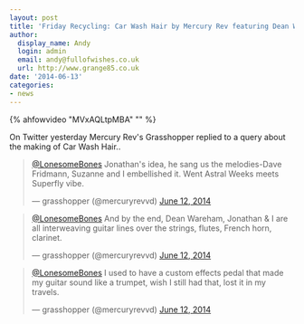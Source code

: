```yaml
---
layout: post
title: 'Friday Recycling: Car Wash Hair by Mercury Rev featuring Dean Wareham'
author:
  display_name: Andy
  login: admin
  email: andy@fullofwishes.co.uk
  url: http://www.grange85.co.uk
date: '2014-06-13'
categories:
- news
---
```


{% ahfowvideo "MVxAQLtpMBA" "" %}


On Twitter yesterday Mercury Rev's Grasshopper replied to a query about the making of Car Wash Hair..

<blockquote class="twitter-tweet" lang="en-gb"><p><a href="https://twitter.com/LonesomeBones">@LonesomeBones</a> Jonathan&#39;s idea, he sang us the melodies-Dave Fridmann, Suzanne and I embellished it. Went Astral Weeks meets Superfly vibe.</p>
<p>&mdash; grasshopper (@mercuryrevvd) <a href="https://twitter.com/mercuryrevvd/statuses/477076929032761344">June 12, 2014</a></p></blockquote>

<blockquote class="twitter-tweet" data-conversation="none" lang="en-gb"><p><a href="https://twitter.com/LonesomeBones">@LonesomeBones</a> And by the end, Dean Wareham, Jonathan & I are all interweaving guitar lines over the strings, flutes, French horn, clarinet.</p>
<p>&mdash; grasshopper (@mercuryrevvd) <a href="https://twitter.com/mercuryrevvd/statuses/477077534736416768">June 12, 2014</a></p></blockquote>

<blockquote class="twitter-tweet" data-conversation="none" lang="en-gb"><p><a href="https://twitter.com/LonesomeBones">@LonesomeBones</a> I used to have a custom effects pedal that made my guitar sound like a trumpet, wish I still had that, lost it in my travels.</p>
<p>&mdash; grasshopper (@mercuryrevvd) <a href="https://twitter.com/mercuryrevvd/statuses/477078378789740544">June 12, 2014</a></p></blockquote>
